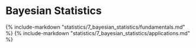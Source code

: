 # Bayesian Statistics

{% include-markdown "statistics/7_bayesian_statistics/fundamentals.md" %}
{% include-markdown "statistics/7_bayesian_statistics/applications.md" %}

